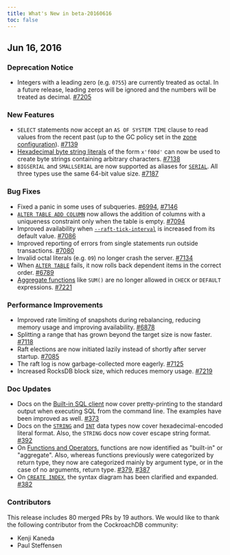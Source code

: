 ```yaml
---
title: What's New in beta-20160616
toc: false
---
```


## Jun 16, 2016

### Deprecation Notice

- Integers with a leading zero (e.g. `0755`) are currently treated as octal. In a future release, leading zeros will be ignored and the numbers will be treated as decimal. [#7205](https://github.com/cockroachdb/cockroach/pull/7205)

### New Features

- `SELECT` statements now accept an `AS OF SYSTEM TIME` clause to read values from the recent past (up to the GC policy set in the [zone configuration](configure-replication-zones.html)). [#7139](https://github.com/cockroachdb/cockroach/pull/7139)
- [Hexadecimal byte string literals](string.html) of the form `x'f00d'` can now be used to create byte strings containing arbitrary characters. [#7138](https://github.com/cockroachdb/cockroach/pull/7138)
- `BIGSERIAL` and `SMALLSERIAL` are now supported as aliases for [`SERIAL`](serial.html). All three types use the same 64-bit value size. [#7187](https://github.com/cockroachdb/cockroach/pull/7187)

### Bug Fixes

- Fixed a panic in some uses of subqueries. [#6994](https://github.com/cockroachdb/cockroach/pull/6994), [#7146](https://github.com/cockroachdb/cockroach/pull/7146)
- [`ALTER TABLE ADD COLUMN`](alter-table.html) now allows the addition of columns with a uniqueness constraint only when the table is empty. [#7094](https://github.com/cockroachdb/cockroach/pull/7094)
- Improved availability when [`--raft-tick-interval`](start-a-node.html#flags) is increased from its default value. [#7086](https://github.com/cockroachdb/cockroach/pull/7086)
- Improved reporting of errors from single statements run outside transactions. [#7080](https://github.com/cockroachdb/cockroach/pull/7080)
- Invalid octal literals (e.g. `09`) no longer crash the server. [#7134](https://github.com/cockroachdb/cockroach/pull/7134)
- When [`ALTER TABLE`](alter-table.html) fails, it now rolls back dependent items in the correct order. [#6789](https://github.com/cockroachdb/cockroach/pull/6789)
- [Aggregate functions](functions-and-operators.html#aggregate-functions) like `SUM()` are no longer allowed in `CHECK` or `DEFAULT` expressions. [#7221](https://github.com/cockroachdb/cockroach/pull/7221)

### Performance Improvements

- Improved rate limiting of snapshots during rebalancing, reducing memory usage and improving availability. [#6878](https://github.com/cockroachdb/cockroach/pull/6878)
- Splitting a range that has grown beyond the target size is now faster. [#7118](https://github.com/cockroachdb/cockroach/pull/7118)
- Raft elections are now initiated lazily instead of shortly after server startup. [#7085](https://github.com/cockroachdb/cockroach/pull/7085)
- The raft log is now garbage-collected more eagerly. [#7125](https://github.com/cockroachdb/cockroach/pull/7125)
- Increased RocksDB block size, which reduces memory usage. [#7219](https://github.com/cockroachdb/cockroach/pull/7219)

### Doc Updates

- Docs on the [Built-in SQL client](use-the-built-on-sql-client.html) now cover pretty-printing to the standard output when executing SQL from the command line. The examples have been improved as well. [#373](https://github.com/cockroachdb/docs/pull/373)
- Docs on the [`STRING`](string.html) and [`INT`](int.html) data types now cover hexadecimal-encoded literal format. Also, the `STRING` docs now cover escape string format. [#392](https://github.com/cockroachdb/docs/pull/392)
- On [Functions and Operators](functions-and-operators.html), functions are now identified as "built-in" or "aggregate". Also, whereas functions previously were categorized by return type, they now are categorized mainly by argument type, or in the case of no arguments, return type. [#379](https://github.com/cockroachdb/docs/pull/379), [#387](https://github.com/cockroachdb/docs/pull/387) 
- On [`CREATE INDEX`](create-index.html), the syntax diagram has been clarified and expanded. [#382](https://github.com/cockroachdb/docs/pull/382)

### Contributors

This release includes 80 merged PRs by 19 authors. We would like to
thank the following contributor from the CockroachDB community:

- Kenji Kaneda
- Paul Steffensen
